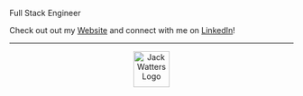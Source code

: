 


  <p>Full Stack Engineer</p>
  <p>Check out out my <a href="https://www.jackwatters.dev/">Website</a> and connect with me on <a href="https://www.linkedin.com/in/john-watters/">LinkedIn</a>!</p>

---

<p align="center">
<a href="https://www.jackwatters.dev/"><img src="https://res.cloudinary.com/drheg5d7j/image/upload/v1703751903/chilly_Icon_aqnqzg.png" alt="Jack Watters Logo" width="64"></a>
  </p>

